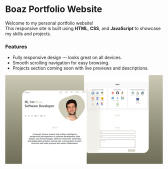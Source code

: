 # Boaz Portfolio Website

Welcome to my personal portfolio website!  
This responsive site is built using **HTML**, **CSS**, and **JavaScript** to showcase my skills and projects.

### Features
- Fully responsive design — looks great on all devices.
- Smooth scrolling navigation for easy browsing.
- Projects section coming soon with live previews and descriptions.

![Preview](./preview.png)
